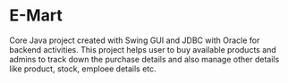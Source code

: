 # E-Mart
Core Java project created with Swing GUI and JDBC with Oracle for backend activities. 
This project helps user to buy available products and admins to track down the purchase details and also manage other details like product, stock, emploee details etc.
